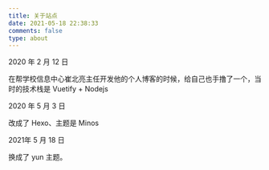 ```yaml
---
title: 关于站点
date: 2021-05-18 22:38:33
comments: false
type: about
---
```


2020 年 2 月 12 日

在帮学校信息中心崔北亮主任开发他的个人博客的时候，给自己也手撸了一个，当时的技术栈是 Vuetify + Nodejs

2020 年 5 月 3 日

改成了 Hexo、主题是 Minos

2021年 5 月 18 日

换成了 yun 主题。